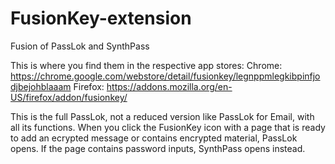 # FusionKey-extension
Fusion of PassLok and SynthPass

This is where you find them in the respective app stores:
Chrome: https://chrome.google.com/webstore/detail/fusionkey/legnppmlegkibpinfjodjbejohblaaam
Firefox: https://addons.mozilla.org/en-US/firefox/addon/fusionkey/

This is the full PassLok, not a reduced version like PassLok for Email, with all its functions. When you click the FusionKey icon with 
a page that is ready to add an ecrypted message or contains encrypted material, PassLok opens. If the page contains password inputs,
SynthPass opens instead.
